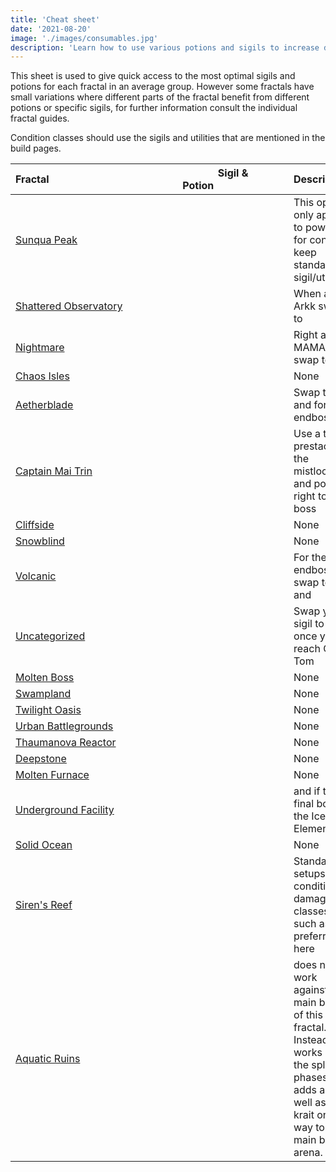 ```yaml
---
title: 'Cheat sheet'
date: '2021-08-20'
image: './images/consumables.jpg'
description: 'Learn how to use various potions and sigils to increase damage output.'
---
```


This sheet is used to give quick access to the most optimal sigils and potions for each fractal in an average group. However some fractals have small variations where different parts of the fractal benefit from different potions or specific sigils, for further information consult the individual fractal guides.

<Message>
Condition classes should use the sigils and utilities that are mentioned in the build pages.
</Message>

| Fractal                                                  | Sigil & Potion                                                                                                                      | Description                                                                                                                                                                          |
| -------------------------------------------------------- | ----------------------------------------------------------------------------------------------------------------------------------- | ------------------------------------------------------------------------------------------------------------------------------------------------------------------------------------ |
| [Sunqua Peak](/fractals/sunqua-peak)                     | <Item id="36053" size="large" disableText/> <Item id="24868" size="large" disableText/> <Item id="9443" size="large" disableText/>  | This option only applies to power, for condi keep standard sigil/utility.                                                                                                            |
| [Shattered Observatory](/fractals/shattered-observatory) | <Item id="24615" size="large" disableText/> <Item id="24868" size="large" disableText/> <Item id="9443" size="large" disableText/>  | When at Arkk swap to <Item id="50082"/>                                                                                                                                              |
| [Nightmare](/fractals/nightmare)                         | <Item id="24615" size="large" disableText/> <Item id="24868" size="large" disableText/> <Item id="50082" size="large" disableText/> | Right after MAMA swap <Item id="24615"/> to <Item id="24658"/>                                                                                                                       |
| [Chaos Isles](/fractals/chaos-isles)                     | <Item id="24615" size="large" disableText/> <Item id="24868" size="large" disableText/> <Item id="9443" size="large" disableText/>  | None                                                                                                                                                                                 |
| [Aetherblade](/fractals/aetherblade)                     | <Item id="24615" size="large" disableText/> <Item id="24868" size="large" disableText/> <Item id="50082" size="large" disableText/> | Swap to <Item id="24672"/> and <Item id="8887"/> for the endboss.                                                                                                                    |
| [Captain Mai Trin](/fractals/captain-mai-trin-boss)      | <Item id="24615" size="large" disableText/> <Item id="24868" size="large" disableText/> <Item id="50082" size="large" disableText/> | Use a <Item id="78978"/> to prestack at the mistlock and port right to the boss                                                                                                      |
| [Cliffside](/fractals/cliffside)                         | <Item id="24615" size="large" disableText/> <Item id="24678" size="large" disableText/> <Item id="8881" size="large" disableText/>  | None                                                                                                                                                                                 |
| [Snowblind](/fractals/snowblind)                         | <Item id="36053" size="large" disableText/> <Item id="24667" size="large" disableText/> <Item id="8883" size="large" disableText/>  | None                                                                                                                                                                                 |
| [Volcanic](/fractals/volcanic)                           | <Item id="36053" size="large" disableText/> <Item id="24648" size="large" disableText/> <Item id="8890" size="large" disableText/>  | For the endboss swap <Item id="24648"/> to <Item id="24868"/> and <Item id="8886"/>                                                                                                  |
| [Uncategorized](/fractals/uncategorized)                 | <Item id="24615" size="large" disableText/> <Item id="24868" size="large" disableText/> <Item id="8887" size="large" disableText/>  | Swap your <Item id="24615"/> sigil to <Item id="24672"/> once you reach Old Tom                                                                                                      |
| [Molten Boss](/fractals/molten-boss)                     | <Item id="24615" size="large" disableText/> <Item id="24868" size="large" disableText/> <Item id="50082" size="large" disableText/> | None                                                                                                                                                                                 |
| [Swampland](/fractals/swampland)                         | <Item id="36053" size="large" disableText/> <Item id="24868" size="large" disableText/> <Item id="9443" size="large" disableText/>  | None                                                                                                                                                                                 |
| [Twilight Oasis](/fractals/twilight-oasis)               | <Item id="24615" size="large" disableText/> <Item id="36053" size="large" disableText/> <Item id="9443" size="large" disableText/>  | None                                                                                                                                                                                 |
| [Urban Battlegrounds](/fractals/urban-battlegrounds)     | <Item id="24615" size="large" disableText/> <Item id="24868" size="large" disableText/> <Item id="9443" size="large" disableText/>  | None                                                                                                                                                                                 |
| [Thaumanova Reactor](/fractals/thaumanova-reactor)       | <Item id="24615" size="large" disableText/> <Item id="24868" size="large" disableText/> <Item id="9443" size="large" disableText/>  | None                                                                                                                                                                                 |
| [Deepstone](/fractals/deepstone)                         | <Item id="24615" size="large" disableText/> <Item id="24554" size="large" disableText/> <Item id="9443" size="large" disableText/>  | None                                                                                                                                                                                 |
| [Molten Furnace](/fractals/molten-furnace)               | <Item id="24615" size="large" disableText/> <Item id="24554" size="large" disableText/> <Item id="50082" size="large" disableText/> | None                                                                                                                                                                                 |
| [Underground Facility](/fractals/underground-facility)   | <Item id="36053" size="large" disableText/> <Item id="24684" size="large" disableText/> <Item id="8892" size="large" disableText/>  | <Item id="24661"/> and <Item id="8885"/> if the final boss is the Ice Elemental                                                                                                      |
| [Solid Ocean](/fractals/solid-ocean)                     | <Item id="36053" size="large" disableText/> <Item id="24661" size="large" disableText/> <Item id="8885" size="large" disableText/>  | None                                                                                                                                                                                 |
| [Siren's Reef](/fractals/sirens-reef)                    | <Item id="24615" size="large" disableText/> <Item id="24868" size="large" disableText/> <Item id="9443" size="large" disableText/>  | Standard setups on condition damage classes such as [<Specialization name="Firebrand" text="Condition Firebrand" disableLink/>](/builds/guardian/condi-firebrand) are preferred here |
| [Aquatic Ruins](/fractals/aquatic-ruins)                 | <Item id="24615" size="large" disableText/> <Item id="24658" size="large" disableText/> <Item id="50082" size="large" disableText/> | <Item id="24658"/> does not work against the main boss of this fractal. Instead, it works on the split phases and adds as well as the krait on the way to the main boss arena.       |
